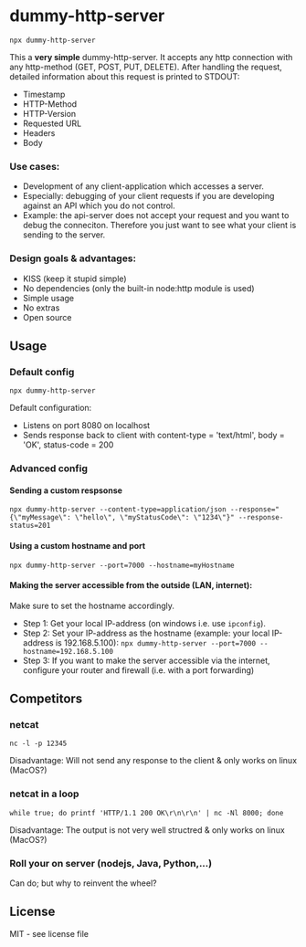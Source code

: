 # dummy-http-server

```
npx dummy-http-server
```

This a **very simple** dummy-http-server. It accepts any http connection with any http-method (GET, POST, PUT, DELETE). After handling the request, detailed information about this request is printed to STDOUT:
* Timestamp
* HTTP-Method
* HTTP-Version
* Requested URL
* Headers
* Body

### Use cases:
* Development of any client-application which accesses a server.
* Especially: debugging of your client requests if you are developing against an API which you do not control.
* Example: the api-server does not accept your request and you want to debug the conneciton. Therefore you just want to see what your client is sending to the server.

### Design goals & advantages:
* KISS (keep it stupid simple)
* No dependencies (only the built-in node:http module is used)
* Simple usage
* No extras
* Open source


## Usage

### Default config

```
npx dummy-http-server
```

Default configuration:
* Listens on port 8080 on localhost
* Sends response back to client with content-type = 'text/html', body = 'OK', status-code = 200

### Advanced config

#### Sending a custom respsonse

```
npx dummy-http-server --content-type=application/json --response="{\"myMessage\": \"hello\", \"myStatusCode\": \"1234\"}" --response-status=201
```
#### Using a custom hostname and port

```
npx dummy-http-server --port=7000 --hostname=myHostname
```

#### Making the server accessible from the outside (LAN, internet):
Make sure to set the hostname accordingly.
* Step 1: Get your local IP-address (on windows i.e. use `ipconfig`).
* Step 2: Set your IP-address as the hostname (example: your local IP-address is 192.168.5.100): `npx dummy-http-server --port=7000 --hostname=192.168.5.100`
* Step 3: If you want to make the server accessible via the internet, configure your router and firewall (i.e. with a port forwarding) 


## Competitors

### netcat

```
nc -l -p 12345
```
Disadvantage: Will not send any response to the client & only works on linux (MacOS?)

### netcat in a loop

```
while true; do printf 'HTTP/1.1 200 OK\r\n\r\n' | nc -Nl 8000; done
```
Disadvantage: The output is not very well structred & only works on linux (MacOS?)

### Roll your on server (nodejs, Java, Python,...)
Can do; but why to reinvent the wheel?

## License
MIT - see license file